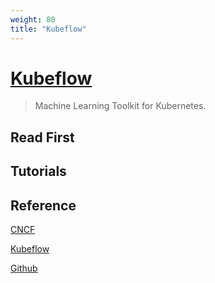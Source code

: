 ```yaml
---
weight: 80
title: "Kubeflow"
---
```


# [Kubeflow](https://www.kubeflow.org/)     

> Machine Learning Toolkit for Kubernetes.

## Read First  

[]()

[]()

[]()

[]()

[]()

[]()

[]()

[]()



## Tutorials



## Reference

[CNCF](https://www.cncf.io/projects/kubeflow/)

[Kubeflow](https://www.kubeflow.org/)

[Github](https://github.com/kubeflow/kubeflow)

[]()

[]()

[]()

[]()

[]()

[]()

[]()

[]()

[]()

[]()

[]()

[]()

[]()

[]()

[]()

[]()

[]()

[]()

[]()

[]()

[]()
